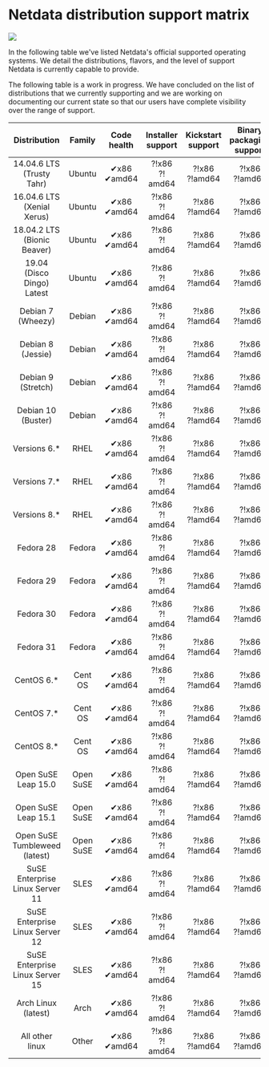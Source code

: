 # Netdata distribution support matrix
![](https://raw.githubusercontent.com/netdata/netdata/master/web/gui/images/packaging-beta-tag.svg?sanitize=true)

In the following table we've listed Netdata's official supported operating systems. We detail the distributions, flavors, and the level of support Netdata is currently capable to provide.

The following table is a work in progress. We have concluded on the list of distributions
that we currently supporting and we are working on documenting our current state so that our users
have complete visibility over the range of support.

Distribution | Family | Code health | Installer support | Kickstart support | Binary packaging support | Integrity testing (CI) | Functionality testing (CI) | Community support
:------------------: | :------------------: | :--------------------------: | :--------------------------: | :--------------------------: | :--------------------------: | :--------------------------: | :--------------------------: | :--------------------------:
14.04.6 LTS (Trusty Tahr) | Ubuntu | &#10004;x86<br/>&#10004;amd64 | &#x2048;x86<br/>&#x2048;amd64 | &#x2048;x86<br/>&#x2048;amd64 | &#x2048;x86<br/>&#x2048;amd64 | &#x2048;x86<br/>&#x2048;amd64 | &#x2048;x86<br/>&#x2048;amd64 | &#x2048;x86<br/>&#x2048;amd64
16.04.6 LTS (Xenial Xerus) | Ubuntu | &#10004;x86<br/>&#10004;amd64 | &#x2048;x86<br/>&#x2048;amd64 | &#x2048;x86<br/>&#x2048;amd64 | &#x2048;x86<br/>&#x2048;amd64 | &#x2048;x86<br/>&#x2048;amd64 | &#x2048;x86<br/>&#x2048;amd64 | &#x2048;x86<br/>&#x2048;amd64
18.04.2 LTS (Bionic Beaver) | Ubuntu | &#10004;x86<br/>&#10004;amd64 | &#x2048;x86<br/>&#x2048;amd64 | &#x2048;x86<br/>&#x2048;amd64 | &#x2048;x86<br/>&#x2048;amd64 | &#x2048;x86<br/>&#x2048;amd64 | &#x2048;x86<br/>&#x2048;amd64 | &#x2048;x86<br/>&#x2048;amd64
19.04 (Disco Dingo) Latest | Ubuntu | &#10004;x86<br/>&#10004;amd64 | &#x2048;x86<br/>&#x2048;amd64 | &#x2048;x86<br/>&#x2048;amd64 | &#x2048;x86<br/>&#x2048;amd64 | &#x2048;x86<br/>&#x2048;amd64 | &#x2048;x86<br/>&#x2048;amd64 | &#x2048;x86<br/>&#x2048;amd64
Debian 7 (Wheezy) | Debian | &#10004;x86<br/>&#10004;amd64 | &#x2048;x86<br/>&#x2048;amd64 | &#x2048;x86<br/>&#x2048;amd64 | &#x2048;x86<br/>&#x2048;amd64 | &#x2048;x86<br/>&#x2048;amd64 | &#x2048;x86<br/>&#x2048;amd64 | &#x2048;x86<br/>&#x2048;amd64
Debian 8 (Jessie) | Debian | &#10004;x86<br/>&#10004;amd64 | &#x2048;x86<br/>&#x2048;amd64 | &#x2048;x86<br/>&#x2048;amd64 | &#x2048;x86<br/>&#x2048;amd64 | &#x2048;x86<br/>&#x2048;amd64 | &#x2048;x86<br/>&#x2048;amd64 | &#x2048;x86<br/>&#x2048;amd64
Debian 9 (Stretch) | Debian | &#10004;x86<br/>&#10004;amd64 | &#x2048;x86<br/>&#x2048;amd64 | &#x2048;x86<br/>&#x2048;amd64 | &#x2048;x86<br/>&#x2048;amd64 | &#x2048;x86<br/>&#x2048;amd64 | &#x2048;x86<br/>&#x2048;amd64 | &#x2048;x86<br/>&#x2048;amd64
Debian 10 (Buster) | Debian | &#10004;x86<br/>&#10004;amd64 | &#x2048;x86<br/>&#x2048;amd64 | &#x2048;x86<br/>&#x2048;amd64 | &#x2048;x86<br/>&#x2048;amd64 | &#x2048;x86<br/>&#x2048;amd64 | &#x2048;x86<br/>&#x2048;amd64 | &#x2048;x86<br/>&#x2048;amd64
Versions 6.* | RHEL |  &#10004;x86<br/>&#10004;amd64 | &#x2048;x86<br/>&#x2048;amd64 | &#x2048;x86<br/>&#x2048;amd64 | &#x2048;x86<br/>&#x2048;amd64 | &#x2048;x86<br/>&#x2048;amd64 | &#x2048;x86<br/>&#x2048;amd64 | &#x2048;x86<br/>&#x2048;amd64
Versions 7.* | RHEL | &#10004;x86<br/>&#10004;amd64 | &#x2048;x86<br/>&#x2048;amd64 | &#x2048;x86<br/>&#x2048;amd64 | &#x2048;x86<br/>&#x2048;amd64 | &#x2048;x86<br/>&#x2048;amd64 | &#x2048;x86<br/>&#x2048;amd64 | &#x2048;x86<br/>&#x2048;amd64
Versions 8.* | RHEL |  &#10004;x86<br/>&#10004;amd64 | &#x2048;x86<br/>&#x2048;amd64 | &#x2048;x86<br/>&#x2048;amd64 | &#x2048;x86<br/>&#x2048;amd64 | &#x2048;x86<br/>&#x2048;amd64 | &#x2048;x86<br/>&#x2048;amd64 | &#x2048;x86<br/>&#x2048;amd64
Fedora 28 | Fedora | &#10004;x86<br/>&#10004;amd64 | &#x2048;x86<br/>&#x2048;amd64 | &#x2048;x86<br/>&#x2048;amd64 | &#x2048;x86<br/>&#x2048;amd64 | &#x2048;x86<br/>&#x2048;amd64 | &#x2048;x86<br/>&#x2048;amd64 | &#x2048;x86<br/>&#x2048;amd64
Fedora 29 | Fedora | &#10004;x86<br/>&#10004;amd64 | &#x2048;x86<br/>&#x2048;amd64 | &#x2048;x86<br/>&#x2048;amd64 | &#x2048;x86<br/>&#x2048;amd64 | &#x2048;x86<br/>&#x2048;amd64 | &#x2048;x86<br/>&#x2048;amd64 | &#x2048;x86<br/>&#x2048;amd64
Fedora 30 | Fedora | &#10004;x86<br/>&#10004;amd64 | &#x2048;x86<br/>&#x2048;amd64 | &#x2048;x86<br/>&#x2048;amd64 | &#x2048;x86<br/>&#x2048;amd64 | &#x2048;x86<br/>&#x2048;amd64 | &#x2048;x86<br/>&#x2048;amd64 | &#x2048;x86<br/>&#x2048;amd64
Fedora 31 | Fedora | &#10004;x86<br/>&#10004;amd64 | &#x2048;x86<br/>&#x2048;amd64 | &#x2048;x86<br/>&#x2048;amd64 | &#x2048;x86<br/>&#x2048;amd64 | &#x2048;x86<br/>&#x2048;amd64 | &#x2048;x86<br/>&#x2048;amd64 | &#x2048;x86<br/>&#x2048;amd64
CentOS 6.* | Cent OS | &#10004;x86<br/>&#10004;amd64 | &#x2048;x86<br/>&#x2048;amd64 | &#x2048;x86<br/>&#x2048;amd64 | &#x2048;x86<br/>&#x2048;amd64 | &#x2048;x86<br/>&#x2048;amd64 | &#x2048;x86<br/>&#x2048;amd64 | &#x2048;x86<br/>&#x2048;amd64  |
CentOS 7.* | Cent OS | &#10004;x86<br/>&#10004;amd64 | &#x2048;x86<br/>&#x2048;amd64 | &#x2048;x86<br/>&#x2048;amd64 | &#x2048;x86<br/>&#x2048;amd64 | &#x2048;x86<br/>&#x2048;amd64 | &#x2048;x86<br/>&#x2048;amd64 | &#x2048;x86<br/>&#x2048;amd64  |
CentOS 8.* | Cent OS | &#10004;x86<br/>&#10004;amd64 | &#x2048;x86<br/>&#x2048;amd64 | &#x2048;x86<br/>&#x2048;amd64 | &#x2048;x86<br/>&#x2048;amd64 | &#x2048;x86<br/>&#x2048;amd64 | &#x2048;x86<br/>&#x2048;amd64 | &#x2048;x86<br/>&#x2048;amd64  |
Open SuSE Leap 15.0 | Open SuSE | &#10004;x86<br/>&#10004;amd64 | &#x2048;x86<br/>&#x2048;amd64 | &#x2048;x86<br/>&#x2048;amd64 | &#x2048;x86<br/>&#x2048;amd64 | &#x2048;x86<br/>&#x2048;amd64 | &#x2048;x86<br/>&#x2048;amd64 | &#x2048;x86<br/>&#x2048;amd64
Open SuSE Leap 15.1 | Open SuSE | &#10004;x86<br/>&#10004;amd64 | &#x2048;x86<br/>&#x2048;amd64 | &#x2048;x86<br/>&#x2048;amd64 | &#x2048;x86<br/>&#x2048;amd64 | &#x2048;x86<br/>&#x2048;amd64 | &#x2048;x86<br/>&#x2048;amd64 | &#x2048;x86<br/>&#x2048;amd64
Open SuSE Tumbleweed (latest) | Open SuSE | &#10004;x86<br/>&#10004;amd64 | &#x2048;x86<br/>&#x2048;amd64 | &#x2048;x86<br/>&#x2048;amd64 | &#x2048;x86<br/>&#x2048;amd64 | &#x2048;x86<br/>&#x2048;amd64 | &#x2048;x86<br/>&#x2048;amd64 | &#x2048;x86<br/>&#x2048;amd64
SuSE Enterprise Linux Server 11 | SLES | &#10004;x86<br/>&#10004;amd64 | &#x2048;x86<br/>&#x2048;amd64 | &#x2048;x86<br/>&#x2048;amd64 | &#x2048;x86<br/>&#x2048;amd64 | &#x2048;x86<br/>&#x2048;amd64 | &#x2048;x86<br/>&#x2048;amd64 | &#x2048;x86<br/>&#x2048;amd64
SuSE Enterprise Linux Server 12 | SLES | &#10004;x86<br/>&#10004;amd64 | &#x2048;x86<br/>&#x2048;amd64 | &#x2048;x86<br/>&#x2048;amd64 | &#x2048;x86<br/>&#x2048;amd64 | &#x2048;x86<br/>&#x2048;amd64 | &#x2048;x86<br/>&#x2048;amd64 | &#x2048;x86<br/>&#x2048;amd64
SuSE Enterprise Linux Server 15 | SLES | &#10004;x86<br/>&#10004;amd64 | &#x2048;x86<br/>&#x2048;amd64 | &#x2048;x86<br/>&#x2048;amd64 | &#x2048;x86<br/>&#x2048;amd64 | &#x2048;x86<br/>&#x2048;amd64 | &#x2048;x86<br/>&#x2048;amd64 | &#x2048;x86<br/>&#x2048;amd64
Arch Linux (latest) | Arch | &#10004;x86<br/>&#10004;amd64 | &#x2048;x86<br/>&#x2048;amd64 | &#x2048;x86<br/>&#x2048;amd64 | &#x2048;x86<br/>&#x2048;amd64 | &#x2048;x86<br/>&#x2048;amd64 | &#x2048;x86<br/>&#x2048;amd64 | &#x2048;x86<br/>&#x2048;amd64
All other linux | Other | &#10004;x86<br/>&#10004;amd64 | &#x2048;x86<br/>&#x2048;amd64 | &#x2048;x86<br/>&#x2048;amd64 | &#x2048;x86<br/>&#x2048;amd64 | &#x2048;x86<br/>&#x2048;amd64 | &#x2048;x86<br/>&#x2048;amd64 | &#x2048;x86<br/>&#x2048;amd64

